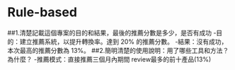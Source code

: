 # Rule-based

##1.清楚記載這個專案的目的和結果，最後的推薦分數是多少，是否有成功
-目的：建立推薦系統，以提升轉換率。達到 20% 的推薦分數。
-結果：沒有成功，本次最高的推薦分數為 13%。
##2.簡明清楚的使用說明：用了哪些工具和方法？為什麼？ 
-推薦模式：直接推薦三個月內期間 review最多的前十產品(13%)
